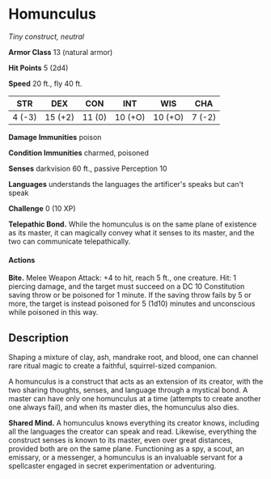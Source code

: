# Homunculus
*Tiny construct, neutral*

**Armor Class** 13 (natural armor)

**Hit Points** 5 (2d4)

**Speed** 20 ft., fly 40 ft.

**STR**|**DEX**|**CON**|**INT**|**WIS**|**CHA**
-------|-------|-------|-------|-------|-------
4 (-3) |15 (+2)|11  (0)|10 (+O)|10 (+O)|7 (-2)

**Damage Immunities** poison

**Condition Immunities** charmed, poisoned

**Senses** darkvision 60 ft., passive Perception 10

**Languages** understands the languages the artificer's speaks but can't speak

**Challenge** 0 (10 XP)

**Telepathic Bond.** While the homunculus is on the same plane of existence as its master, it can magically convey what it senses to its master, and the two can communicate telepathically.

#### Actions
**Bite.** Melee Weapon Attack: +4 to hit, reach 5 ft., one creature. Hit: 1 piercing damage, and the target must succeed on a DC 10 Constitution saving throw or be poisoned for 1 minute. If the saving throw fails by 5 or more, the target is instead poisoned for 5 (1d10) minutes and unconscious while poisoned in this way.

## Description
Shaping a mixture of clay, ash, mandrake root, and blood, one can channel rare ritual magic to create a faithful, squirrel-sized companion.

A homunculus is a construct that acts as an extension of its creator, with the two sharing thoughts, senses, and language through a mystical bond. A master can have only one homunculus at a time (attempts to create another one always fail), and when its master dies, the homunculus also dies.

**Shared Mind.** A homunculus knows everything its creator knows, including all the languages the creator can speak and read. Likewise, everything the construct senses is known to its master, even over great distances, provided both are on the same plane. Functioning as a spy, a scout, an emissary, or a messenger, a homunculus is an invaluable servant for a spellcaster engaged in secret experimentation or adventuring.
